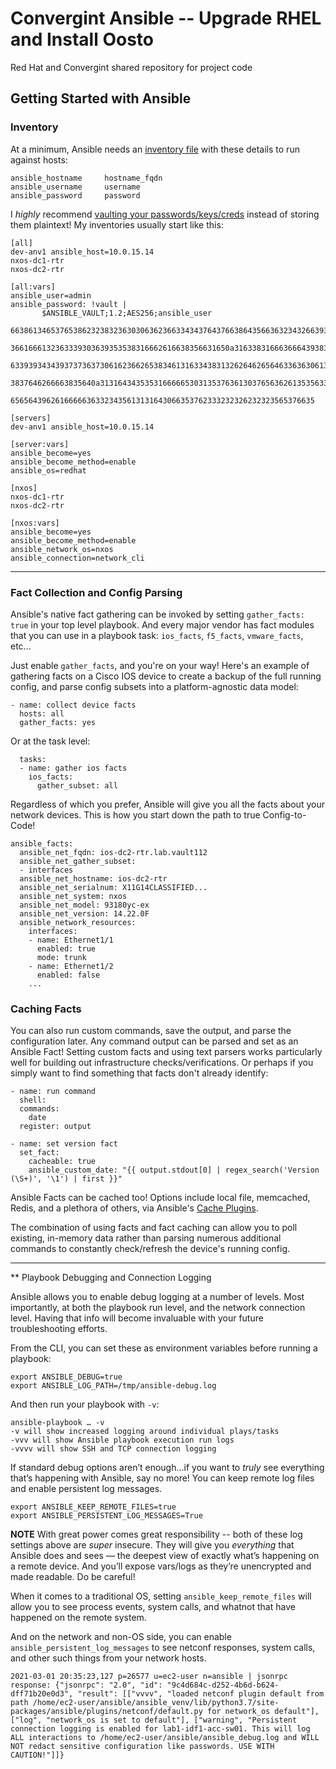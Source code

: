 # Convergint Ansible -- Upgrade RHEL and Install Oosto
Red Hat and Convergint shared repository for project code

## Getting Started with Ansible

### Inventory

At a minimum, Ansible needs an [inventory file](https://docs.ansible.com/ansible/latest/user_guide/intro_inventory.html) with these details to run against hosts:
```
ansible_hostname     hostname_fqdn
ansible_username     username
ansible_password     password
```

I *highly* recommend [vaulting your passwords/keys/creds](https://docs.ansible.com/ansible/latest/user_guide/vault.html#creating-encrypted-variables) instead of storing them plaintext! My inventories usually start like this:

```
[all]
dev-anv1 ansible_host=10.0.15.14
nxos-dc1-rtr
nxos-dc2-rtr

[all:vars]
ansible_user=admin
ansible_password: !vault |
       $ANSIBLE_VAULT;1.2;AES256;ansible_user
       66386134653765386232383236303063623663343437643766386435663632343266393064373933
       3661666132363339303639353538316662616638356631650a316338316663666439383138353032
       63393934343937373637306162366265383461316334383132626462656463363630613832313562
       3837646266663835640a313164343535316666653031353763613037656362613535633538386539
       65656439626166666363323435613131643066353762333232326232323565376635

[servers]
dev-anv1 ansible_host=10.0.15.14

[server:vars]
ansible_become=yes
ansible_become_method=enable
ansible_os=redhat

[nxos]
nxos-dc1-rtr
nxos-dc2-rtr

[nxos:vars]
ansible_become=yes
ansible_become_method=enable
ansible_network_os=nxos
ansible_connection=network_cli
```

--------------

### Fact Collection and Config Parsing

Ansible's native fact gathering can be invoked by setting `gather_facts: true` in your top level playbook. And every major vendor has fact modules that you can use in a playbook task: `ios_facts`, `f5_facts`, `vmware_facts`, etc...

Just enable `gather_facts`, and you're on your way! Here's an example of gathering facts on a Cisco IOS device to create a backup of the full running config, and parse config subsets into a platform-agnostic data model:

```
- name: collect device facts
  hosts: all
  gather_facts: yes
```

Or at the task level:

```
  tasks:
  - name: gather ios facts
    ios_facts:
      gather_subset: all
```

Regardless of which you prefer, Ansible will give you all the facts about your network devices. This is how you start down the path to true Config-to-Code!

```
ansible_facts:
  ansible_net_fqdn: ios-dc2-rtr.lab.vault112
  ansible_net_gather_subset:
  - interfaces
  ansible_net_hostname: ios-dc2-rtr
  ansible_net_serialnum: X11G14CLASSIFIED...
  ansible_net_system: nxos
  ansible_net_model: 93180yc-ex
  ansible_net_version: 14.22.0F
  ansible_network_resources:
    interfaces:
    - name: Ethernet1/1
      enabled: true
      mode: trunk
    - name: Ethernet1/2
      enabled: false
    ...
```

### Caching Facts

You can also run custom commands, save the output, and parse the configuration later. Any command output can be parsed and set as an Ansible Fact! Setting custom facts and using text parsers works particularly well for building out infrastructure checks/verifications. Or perhaps if you simply want to find something that facts don't already identify:

```
- name: run command
  shell:
  commands: 
    date
  register: output

- name: set version fact
  set_fact:
    cacheable: true
    ansible_custom_date: "{{ output.stdout[0] | regex_search('Version (\S+)', '\1') | first }}"
```

Ansible Facts can be cached too! Options include local file, memcached, Redis, and a plethora of others, via Ansible's [Cache Plugins](https://docs.ansible.com/ansible/latest/plugins/cache.html).

The combination of using facts and fact caching can allow you to poll existing, in-memory data rather than parsing numerous additional commands to constantly check/refresh the device's running config.

--------------

** Playbook Debugging and Connection Logging

Ansible allows you to enable debug logging at a number of levels. Most importantly, at both the playbook run level, and the network connection level. Having that info will become invaluable with your future troubleshooting efforts.

From the CLI, you can set these as environment variables before running a playbook:

```
export ANSIBLE_DEBUG=true
export ANSIBLE_LOG_PATH=/tmp/ansible-debug.log
```

And then run your playbook with `-v`:

```
ansible-playbook … -v
-v will show increased logging around individual plays/tasks
-vvv will show Ansible playbook execution run logs
-vvvv will show SSH and TCP connection logging
```

If standard debug options aren’t enough…if you want to *truly* see everything that’s happening with Ansible, say no more! You can keep remote log files and enable persistent log messages.

```
export ANSIBLE_KEEP_REMOTE_FILES=true
export ANSIBLE_PERSISTENT_LOG_MESSAGES=True
```

**NOTE** 
With great power comes great responsibility -- both of these log settings above are *super* insecure. They will give you *everything* that Ansible does and sees — the deepest view of exactly what’s happening on a remote device. And you’ll expose vars/logs as they’re unencrypted and made readable. Do be careful!

When it comes to a traditional OS, setting `ansible_keep_remote_files` will allow you to see process events, system calls, and whatnot that have happened on the remote system.

And on the network and non-OS side, you can enable `ansible_persistent_log_messages` to see netconf responses, system calls, and other such things from your network hosts.

```
2021-03-01 20:35:23,127 p=26577 u=ec2-user n=ansible | jsonrpc response: {"jsonrpc": "2.0", "id": "9c4d684c-d252-4b6d-b624-dff71b20e0d3", "result": [["vvvv", "loaded netconf plugin default from path /home/ec2-user/ansible/ansible_venv/lib/python3.7/site-packages/ansible/plugins/netconf/default.py for network_os default"], ["log", "network_os is set to default"], ["warning", "Persistent connection logging is enabled for lab1-idf1-acc-sw01. This will log ALL interactions to /home/ec2-user/ansible/ansible_debug.log and WILL NOT redact sensitive configuration like passwords. USE WITH CAUTION!"]]}
```
